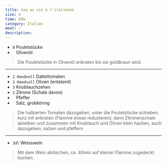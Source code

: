 ```yaml
---
title: Coq au vin à l'italienne
size: 4
time: 60m
category: Italien
meat: ✓
description: 
---
```


* `8` Pouletstücke
* ` ` Olivenöl

> Die Pouletstücke in Olivenöl anbraten bis sie goldbraun sind.

---

* `1 Handvoll` Datteltomaten
* `1 Handvoll` Oliven (entsteint)
* `3` Knoblauchzehen
* `1` Zitrone (Schale davon)
* ` ` Pfeffer
* ` ` Salz, grobkörnig


> Die halbierten Tomaten dazugeben, unter die Pouletstücke schieben, kurz mit anbraten (Flamme etwas reduzieren); dann Zitronenschale abreiben und zusammen mit Knoblauch und Oliven klein hacken, auch dazugeben; salzen und pfeffern

---

* `3dl` Weisswein

> Mit dem Wein ablöschen, ca. 40min auf kleiner Flamme zugedeckt kochen.

